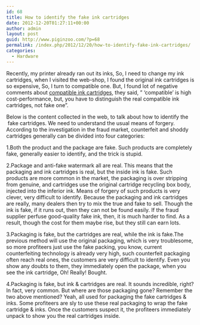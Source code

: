 ```yaml
---
id: 68
title: How to identify the fake ink cartridges
date: 2012-12-20T01:27:11+00:00
author: admin
layout: post
guid: http://www.piginzoo.com/?p=68
permalink: /index.php/2012/12/20/how-to-identify-fake-ink-cartridges/
categories:
  - Hardware
---
```

Recently, my printer already ran out its inks, So, I need to change my ink cartridges, when I visited the web-shop, I found the original ink cartridges is so expensive, So, I turn to compatible one. But, I found lot of negative comments about [compatible ink cartridges](http://www.britanniainks.co.uk), they said, &#8221; &#8216;compatible&#8217; is high cost-performance, but, you have to distinguish the real compatible ink cartridges, not fake one&#8221;.

Below is the content collected in the web, to talk about how to identify the  fake cartridges. We need to understand the usual means of forgery. According to the investigation in the fraud market, counterfeit and shoddy cartridges generally can be divided into four categories:

1.Both the product and the package are fake. Such products are completely fake, generally easier to identify, and the trick is stupid.

2.Package and anti-fake watermark all are real. This means that the packaging and ink cartridges is real, but the inside ink is fake. Such products are more common in the market, the packaging is over stripping from genuine, and cartridges use the original cartridge recycling box body, injected into the inferior ink. Means of forgery of such products is very clever, very difficult to identify. Because the packaging and ink cartridges are really, many dealers then try to mix the true and fake to sell. Though the ink is fake, if it runs out, then they can not be found easily. If the fraud supplier perfuse good-quality fake ink, then, it is much harder to find. As a result, though the cost for them maybe rise, but they still can earn lots.

3.Packaging is fake, but the cartridges are real, while the ink is fake.The previous method will use the original packaging, which is very troublesome, so more profiteers just use the fake packing, you know, current counterfeiting technology is already very high, such counterfeit packaging often reach real ones, the customers are very difficult to identify. Even you show any doubts to them, they immediately open the package, when you see the ink cartridge, Oh! Really! Bought.

4.Packaging is fake, but ink & cartridges are real. It sounds incredible, right? In fact, very common. But where are those packaging gone? Remember the two above mentioned? Yeah, all used for packaging the fake cartridges & inks. Some profiteers are sly to use these real packaging to wrap the fake cartridge & inks. Once the customers suspect it, the profiteers immediately unpack to show you the real cartridges inside.